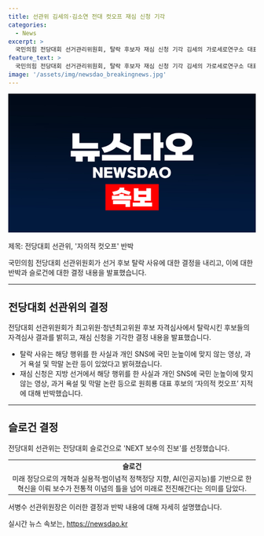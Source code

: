 ```yaml
---
title: 선관위 김세의·김소연 전대 컷오프 재심 신청 기각
categories:
  - News
excerpt: >
  국민의힘 전당대회 선거관리위원회, 탈락 후보자 재심 신청 기각 김세의 가로세로연구소 대표와 김소연 변호사의 재심 신청이 거부됐다. 서병수 선관위원장은 후보들의 자의적 컷오프 지적을 반박했고, 선관위는 NEXT 보수의 진보 슬로건을 채택했다. 후보 간 네거티브 선거에 대한 우려에도 선관위는 즉각 대책을 내놓을 것을 강조했다. (총 단어 수: 68)
feature_text: >
  국민의힘 전당대회 선거관리위원회, 탈락 후보자 재심 신청 기각 김세의 가로세로연구소 대표와 김소연 변호사의 재심 신청이 거부됐다. 서병수 선관위원장은 후보들의 자의적 컷오프 지적을 반박했고, 선관위는 NEXT 보수의 진보 슬로건을 채택했다. 후보 간 네거티브 선거에 대한 우려에도 선관위는 즉각 대책을 내놓을 것을 강조했다. (총 단어 수: 68)
image: '/assets/img/newsdao_breakingnews.jpg'
---
```


<p><img src="/assets/img/newsdao_breakingnews.jpg" alt="pcversion 속보" /></p>

<p>제목: 전당대회 선관위, '자의적 컷오프' 반박</p>

<p>국민의힘 전당대회 선관위원회가 선거 후보 탈락 사유에 대한 결정을 내리고, 이에 대한 반박과 슬로건에 대한 결정 내용을 발표했습니다. </p>

<hr />

<h2 data-ke-size="size26">전당대회 선관위의 결정</h2>

<p>전당대회 선관위원회가 최고위원·청년최고위원 후보 자격심사에서 탈락시킨 후보들의 자격심사 결과를 밝히고, 재심 신청을 기각한 결정 내용을 발표했습니다.</p>

<ul>
  <li>탈락 사유는 해당 행위를 한 사실과 개인 SNS에 국민 눈높이에 맞지 않는 영상, 과거 욕설 및 막말 논란 등이 있었다고 밝혀졌습니다.</li>
  <li>재심 신청은 지방 선거에서 해당 행위를 한 사실과 개인 SNS에 국민 눈높이에 맞지 않는 영상, 과거 욕설 및 막말 논란 등으로 원희룡 대표 후보의 ‘자의적 컷오프’ 지적에 대해 반박했습니다.</li>
</ul>

<hr />

<h2 data-ke-size="size26">슬로건 결정</h2>

<p>전당대회 선관위는 전당대회 슬로건으로 'NEXT 보수의 진보'를 선정했습니다.</p>

<table>
  <tr>
    <td style="text-align: center; height: 17px;"><b>슬로건</b></td>
  </tr>
  <tr>
    <td style="text-align: center; height: 17px;">미래 정당으로의 개혁과 실용적·범이념적 정책정당 지향, AI(인공지능)를 기반으로 한 혁신을 이뤄 보수가 전통적 이념의 틀을 넘어 미래로 전진해간다는 의미를 담았다.</td>
  </tr>
</table>

<p>서병수 선관위원장은 이러한 결정과 반박 내용에 대해 자세히 설명했습니다.</p>
실시간 뉴스 속보는, <a href="https://newsdao.kr" rel="dofollow">https://newsdao.kr</a>



